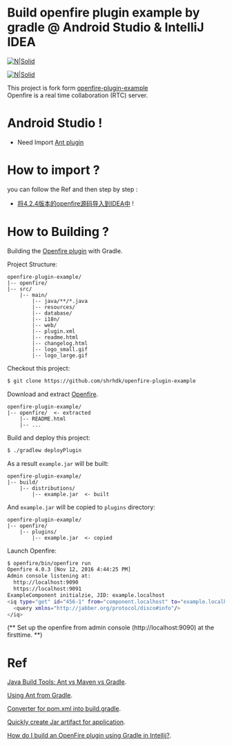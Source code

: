 # Build openfire plugin example by gradle @ Android Studio & IntelliJ IDEA 

[![N|Solid](https://blog.desdelinux.net/wp-content/uploads/2013/02/XMPP_logo.png)](https://en.wikipedia.org/wiki/XMPP)

[![N|Solid](https://encrypted-tbn0.gstatic.com/images?q=tbn:ANd9GcRklICFoRqqDLY5qFuJYVpcIxxxAeGzBxAAgK0Sd8ltIgAMUKTs)](https://www.igniterealtime.org/projects/openfire/)

This project is fork form  [openfire-plugin-example]  
Openfire is a real time collaboration (RTC) server.

# Android Studio !

  - Need Import [Ant plugin]  

# How to import ?

you can follow the Ref and then step by step :
* [将4.2.4版本的openfire源码导入到IDEA中]  !

# How to Building ?

Building the [Openfire plugin](http://download.igniterealtime.org/openfire/docs/latest/documentation/plugin-dev-guide.html) with Gradle.

Project Structure:

```
openfire-plugin-example/
|-- openfire/
|-- src/
    |-- main/
        |-- java/**/*.java
        |-- resources/
        |-- database/
        |-- i18n/
        |-- web/
        |-- plugin.xml
        |-- readme.html
        |-- changelog.html
        |-- logo_small.gif
        |-- logo_large.gif
```

Checkout this project:

```sh
$ git clone https://github.com/shrhdk/openfire-plugin-example
```

Download and extract [Openfire](https://www.igniterealtime.org/downloads).

```
openfire-plugin-example/
|-- openfire/  <- extracted
    |-- README.html
    |-- ...
```

Build and deploy this project:

```sh
$ ./gradlew deployPlugin
```

As a result `example.jar` will be built:

```
openfire-plugin-example/
|-- build/
    |-- distributions/
        |-- example.jar  <- built
```

And `example.jar` will be copied to `plugins` directory:

```
openfire-plugin-example/
|-- openfire/
    |-- plugins/
        |-- example.jar  <- copied
```

Launch Openfire:

```sh
$ openfire/bin/openfire run
Openfire 4.0.3 [Nov 12, 2016 4:44:25 PM]
Admin console listening at:
  http://localhost:9090
  https://localhost:9091
ExampleComponent initialzie, JID: example.localhost
<iq type="get" id="456-1" from="component.localhost" to="example.localhost">
  <query xmlns="http://jabber.org/protocol/disco#info"/>
</iq>
```


(** Set up the openfire from admin console (http://localhost:9090) at the firsttime. **)

# Ref

[Java Build Tools: Ant vs Maven vs Gradle](https://technologyconversations.com/2014/06/18/build-tools/).

[Using Ant from Gradle](https://docs.gradle.org/current/userguide/ant.html?_ga=2.49925295.808292931.1537139109-1327524230.1534698594#sec:import_ant_build).

[Converter for pom.xml into build.gradle](https://discuss.gradle.org/t/converter-for-pom-xml-into-build-gradle/557).

[Quickly create Jar artifact for application](https://blog.jetbrains.com/idea/2010/08/quickly-create-jar-artifact/).

[How do I build an OpenFire plugin using Gradle in Intellij?](https://stackoverflow.com/questions/27671434/how-do-i-build-an-openfire-plugin-using-gradle-in-intellij).



   [Ant plugin]: <https://github.com/CMingTseng/AndroidStudio_To_JetBrains>
   [将4.2.4版本的openfire源码导入到IDEA中]: <https://www.jianshu.com/p/ceccc32af028>
   [openfire-plugin-example]: <https://github.com/shrhdk/openfire-plugin-example>
